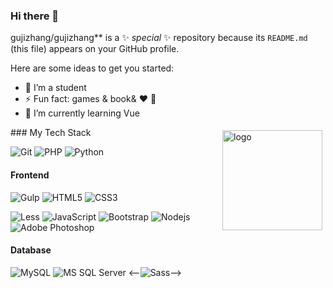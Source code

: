 ### Hi there 👋

gujizhang/gujizhang** is a ✨ _special_ ✨ repository because its `README.md` (this file) appears on your GitHub profile.

Here are some ideas to get you started:

- 🔭 I’m a student
- ⚡ Fun fact: games & book& :heart: :dog:
- 🌱 I’m currently learning Vue 
<img src="https://github-readme-stats.vercel.app/api?username=gujizhang&show_icons=true" alt="logo" height="160" align="right" style="margin: 5px; margin-bottom: 20px;" /> 
### My Tech Stack

![Git](https://img.shields.io/badge/-Git-%23F05032?style=flat-square&logo=git&logoColor=%23ffffff)
![PHP](http://img.shields.io/badge/-c-8892BF?style=flat-square&logo=C&logoColor=ffffff)
![Python](http://img.shields.io/badge/-Python-3C78A9?style=flat-square&logo=python&logoColor=ffffff)

#### Frontend

![Gulp](https://img.shields.io/badge/-Webpack-CF4647?style=flat-square&logo=Webpack&logoColor=ffffff)
![HTML5](https://img.shields.io/badge/-HTML5-%23E44D27?style=flat-square&logo=html5&logoColor=ffffff)
![CSS3](https://img.shields.io/badge/-CSS3-%231572B6?style=flat-square&logo=css3)

![Less](https://img.shields.io/badge/-Less-1D365D?style=flat-square&logo=less)
![JavaScript](https://img.shields.io/badge/-JavaScript-%23F7DF1C?style=flat-square&logo=javascript&logoColor=000000&labelColor=%23F7DF1C&color=%23FFCE5A)
![Bootstrap](http://img.shields.io/badge/-Bootstrap-7952B3?style=flat-square&logo=bootstrap&logoColor=ffffff)
![Nodejs](https://img.shields.io/badge/-Nodejs-black?style=flat-square&logo=Node.js)
![Adobe Photoshop](http://img.shields.io/badge/-Abode%20Photoshop-26C9FF?style=flat-square&logo=adobe-photoshop&logoColor=ffffff)

#### Database

![MySQL](http://img.shields.io/badge/-MySQL-007599?style=flat-square&logo=MySQL&logoColor=ffffff)
![MS SQL Server](http://img.shields.io/badge/-MS%20SQL%20Server-CC2927?style=flat-square&logo=microsoft-sql-server&logoColor=ffffff)
<--![Sass](https://img.shields.io/badge/-Sass-%23CC6699?style=flat-square&logo=sass&logoColor=ffffff)-->
